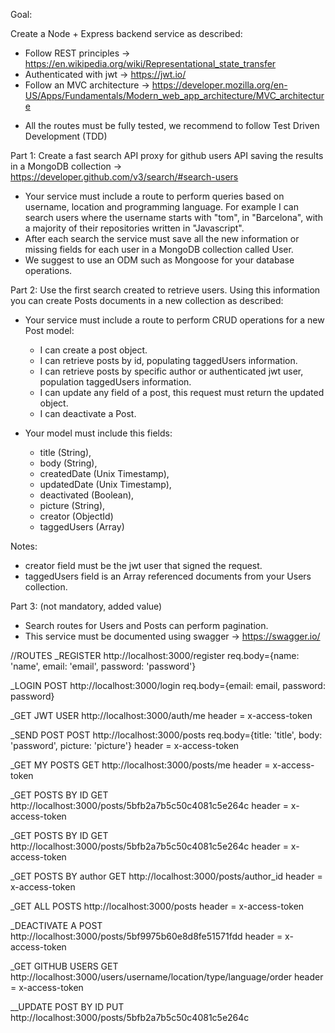 Goal:

Create a Node + Express backend service as described:
 + Follow REST principles -> https://en.wikipedia.org/wiki/Representational_state_transfer
 + Authenticated with jwt -> https://jwt.io/
 + Follow an MVC architecture -> https://developer.mozilla.org/en-US/Apps/Fundamentals/Modern_web_app_architecture/MVC_architecture
 - All the routes must be fully tested, we recommend to follow Test Driven Development (TDD)

Part 1:
Create a fast search API proxy for github users API saving the results in a MongoDB collection -> https://developer.github.com/v3/search/#search-users
 + Your service must include a route to perform queries based on username, location and programming language. For example I can search users where the username starts with "tom", in "Barcelona", with a majority of their repositories written in "Javascript".
 + After each search the service must save all the new information or missing fields for each user in a MongoDB collection called User.
 + We suggest to use an ODM such as Mongoose for your database operations.

Part 2:
Use the first search created to retrieve users. Using this information you can create Posts documents in a new collection as described:
* Your service must include a route to perform CRUD operations for a new Post model:
  + I can create a post object.
  + I can retrieve posts by id, populating taggedUsers information.
  + I can retrieve posts by specific author or authenticated jwt user, population taggedUsers information.
  + I can update any field of a post, this request must return the updated object.
  + I can deactivate a Post.

* Your model must include this fields:
  + title (String),
  + body (String),
  + createdDate (Unix Timestamp),
  + updatedDate (Unix Timestamp),
  + deactivated (Boolean),
  + picture (String),
  + creator (ObjectId)
  + taggedUsers (Array)

Notes:
+ creator field must be the jwt user that signed the request.
+ taggedUsers field is an Array referenced documents from your Users collection.


Part 3: (not mandatory, added value)
- Search routes for Users and Posts can perform pagination.
- This service must be documented using swagger -> https://swagger.io/


//ROUTES
_REGISTER
http://localhost:3000/register
req.body={name: 'name', email: 'email', password: 'password'}

_LOGIN
POST http://localhost:3000/login 
req.body={email: email, password: password}

_GET JWT USER
http://localhost:3000/auth/me
header = x-access-token 


_SEND POST
POST http://localhost:3000/posts 
req.body={title: 'title', body: 'password', picture: 'picture'}
header = x-access-token 

_GET MY POSTS
GET http://localhost:3000/posts/me
header = x-access-token 

_GET POSTS BY ID
GET http://localhost:3000/posts/5bfb2a7b5c50c4081c5e264c
header = x-access-token 

_GET POSTS BY ID
GET http://localhost:3000/posts/5bfb2a7b5c50c4081c5e264c
header = x-access-token 

_GET POSTS BY author
GET http://localhost:3000/posts/author_id
header = x-access-token 

_GET ALL POSTS
http://localhost:3000/posts
header = x-access-token 

_DEACTIVATE A POST
http://localhost:3000/posts/5bf9975b60e8d8fe51571fdd
header = x-access-token

_GET GITHUB USERS
GET http://localhost:3000/users/username/location/type/language/order
header = x-access-token 

__UPDATE POST BY ID
PUT http://localhost:3000/posts/5bfb2a7b5c50c4081c5e264c


